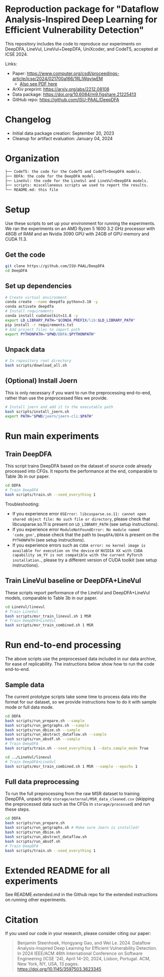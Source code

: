 # Reproduction package for "Dataflow Analysis-Inspired Deep Learning for Efficient Vulnerability Detection"

This repository includes the code to reproduce our experiments on DeepDFA, LineVul, LineVul+DeepDFA, UniXcoder, and CodeT5, accepted at ICSE 2024.

Links:
* Paper: https://www.computer.org/csdl/proceedings-article/icse/2024/021700a166/1RLIWqviwEM
  * [Also see PDF here](./paper.pdf)
* ArXiv preprint: https://arxiv.org/abs/2212.08108
* Data package: https://doi.org/10.6084/m9.figshare.21225413
* GitHub repo: https://github.com/ISU-PAAL/DeepDFA

# Changelog

- Initial data package creation: September 20, 2023
- Cleanup for artifact evaluation: January 04, 2024

# Organization

```bash
├── CodeT5: the code for the CodeT5 and CodeT5+DeepDFA models.
├── DDFA: the code for the DeepDFA model.
├── LineVul: the code for the LineVul and LineVul+DeepDFA models.
├── scripts: miscellaneous scripts we used to report the results.
└── README.md: this file
```

# Setup

Use these scripts to set up your environment for running the experiments.
We ran the experiments on an AMD Ryzen 5 1600 3.2 GHz processor with 48GB of RAM and an Nvidia 3090 GPU with 24GB of GPU memory and CUDA 11.3.

## Get the code

```bash
git clone https://github.com/ISU-PAAL/DeepDFA
cd DeepDFA
```

## Set up dependencies

```bash
# Create virtual environment
conda create --name deepdfa python=3.10 -y
conda activate deepdfa
# Install requirements
conda install cudatoolkit=11.8 -y
export LD_LIBRARY_PATH="$CONDA_PREFIX/lib:$LD_LIBRARY_PATH"
pip install -r requirements.txt
# Add project files to import path
export PYTHONPATH="$PWD/DDFA:$PYTHONPATH"
```

## Unpack data

```bash
# In repository root directory
bash scripts/download_all.sh
```

## (Optional) Install Joern

This is only necessary if you want to run the preprocessing end-to-end, rather than use the preprocessed files we provide.

```bash
# Install joern and add it to the executable path
bash scripts/install_joern.sh
export PATH="$PWD/joern/joern-cli:$PATH"
```

# Run main experiments

## Train DeepDFA

This script trains DeepDFA based on the dataset of source code already processed into CFGs.
It reports the performance at the end, comparable to Table 3b in our paper.

```bash
cd DDFA
# Train DeepDFA
bash scripts/train.sh --seed_everything 1
```

Troubleshooting:
- If you experience error `OSError: libcusparse.so.11: cannot open shared object file: No such file or directory`, please check that libcusparse.so.11 is present on `LD_LIBRARY_PATH` (see setup instructions).
- If you experience error `ModuleNotFoundError: No module named 'code_gnn'`, please check that the path to `DeepDFA/DDFA` is present on the `PYTHONPATH` (see setup instructions).
- If you experience errors such as `CUDA error: no kernel image is available for execution on the device` or `NVIDIA XX with CUDA capability sm_YY is not compatible with the current PyTorch installation.`, please try a different version of CUDA toolkit (see setup instructions).

## Train LineVul baseline or DeepDFA+LineVul

These scripts report performance of the LineVul and DeepDFA+LineVul models, comparable to Table 3b in our paper.

```bash
cd LineVul/linevul
# Train LineVul
bash scripts/msr_train_linevul.sh 1 MSR
# Train DeepDFA+LineVul
bash scripts/msr_train_combined.sh 1 MSR
```

# Run end-to-end processing

The above scripts use the preprocessed data included in our data archive, for ease of replicability. The instructions below show how to run the code end-to-end.

## Sample data

The current prototype scripts take some time to process data into the format for our dataset, so we provide instructions how to do it with sample mode or full data mode.

```bash
cd DDFA
bash scripts/run_prepare.sh --sample
bash scripts/run_getgraphs.sh --sample
bash scripts/run_dbize.sh --sample
bash scripts/run_abstract_dataflow.sh --sample
bash scripts/run_absdf.sh --sample
# Train DeepDFA
bash scripts/train.sh --seed_everything 1 --data.sample_mode True

cd ../LineVul/linevul
# Train DeepDFA+LineVul
bash scripts/msr_train_combined.sh 1 MSR --sample --epochs 1
```

## Full data preprocessing

To run the full preprocessing from the raw MSR dataset to training DeepDFA, unpack only `storage/external/MSR_data_cleaned.csv` (skipping the preprocessed data such as the CFGs in `storage/processed`) and run these steps.

```bash
cd DDFA
bash scripts/run_prepare.sh
bash scripts/run_getgraphs.sh # Make sure Joern is installed!
bash scripts/run_dbize.sh
bash scripts/run_abstract_dataflow.sh
bash scripts/run_absdf.sh
# Train DeepDFA
bash scripts/train.sh --seed_everything 1
```

# Extended README for all experiments

See README.extended.md in the Github repo for the extended instructions on running other experiments.

# Citation

If you used our code in your research, please consider citing our paper:

> Benjamin Steenhoek, Hongyang Gao, and Wei Le. 2024. Dataflow Analysis-Inspired Deep Learning for Efficient Vulnerability Detection. In 2024 IEEE/ACM 46th International Conference on Software Engineering (ICSE ’24), April 14–20, 2024, Lisbon, Portugal. ACM, New York, NY, USA, 13 pages. https://doi.org/10.1145/3597503.3623345

